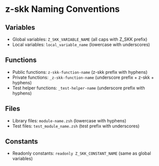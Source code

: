 # z-skk Naming Conventions

## Variables
- Global variables: `Z_SKK_VARIABLE_NAME` (all caps with Z_SKK prefix)
- Local variables: `local_variable_name` (lowercase with underscores)

## Functions
- Public functions: `z-skk-function-name` (z-skk prefix with hyphens)
- Private functions: `_z-skk-function-name` (underscore prefix + z-skk + hyphens)
- Test helper functions: `_test-helper-name` (underscore prefix with hyphens)

## Files
- Library files: `module-name.zsh` (lowercase with hyphens)
- Test files: `test_module_name.zsh` (test prefix with underscores)

## Constants
- Readonly constants: `readonly Z_SKK_CONSTANT_NAME` (same as global variables)